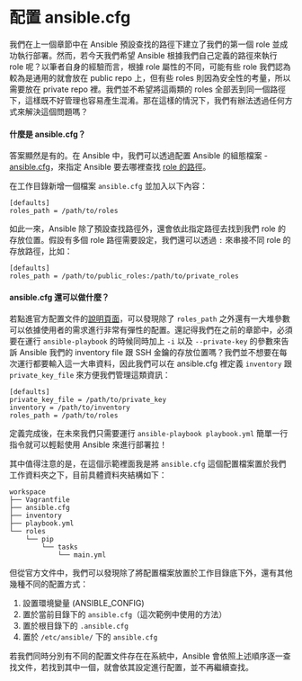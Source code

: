 # 配置 ansible.cfg

我們在上一個章節中在 Ansible 預設查找的路徑下建立了我們的第一個 role 並成功執行部署。然而，若今天我們希望 Ansible 根據我們自己定義的路徑來執行 role 呢？以筆者自身的經驗而言，根據 role 屬性的不同，可能有些 role 我們認為較為是通用的就會放在 public repo 上，但有些 roles 則因為安全性的考量，所以需要放在 private repo 裡。我們並不希望將這兩類的 roles 全部丟到同一個路徑下，這樣既不好管理也容易產生混淆。那在這樣的情況下，我們有辦法透過任何方式來解決這個問題嗎？

#### 什麼是 ansible.cfg？

答案顯然是有的。在 Ansible 中，我們可以透過配置 Ansible 的組態檔案 - [ansible.cfg](http://docs.ansible.com/ansible/intro_configuration.html)，來指定 Ansible 要去哪裡查找 [role 的路徑](http://docs.ansible.com/ansible/intro_configuration.html#roles-path)。

在工作目錄新增一個檔案 `ansible.cfg` 並加入以下內容：

```
[defaults]
roles_path = /path/to/roles
```

如此一來，Ansible 除了預設查找路徑外，還會依此指定路徑去找到我們 role 的存放位置。假設有多個 role 路徑需要設定，我們還可以透過 `:` 來串接不同 role 的存放路徑，比如：

```
[defaults]
roles_path = /path/to/public_roles:/path/to/private_roles
```

#### ansible.cfg 還可以做什麼？

若點進官方配置文件的[說明頁面](http://docs.ansible.com/ansible/intro_configuration.html)，可以發現除了 `roles_path` 之外還有一大堆參數可以依據使用者的需求進行非常有彈性的配置。還記得我們在之前的章節中，必須要在運行 `ansible-playbook` 的時候同時加上 `-i` 以及 `--private-key` 的參數來告訴 Ansible 我們的 inventory file 跟 SSH 金鑰的存放位置嗎？我們並不想要在每次運行都要輸入這一大串資料，因此我們可以在 ansible.cfg 裡定義 `inventory` 跟 `private_key_file` 來方便我們管理這類資訊：

```
[defaults]
private_key_file = /path/to/private_key
inventory = /path/to/inventory
roles_path = /path/to/roles
```

定義完成後，在未來我們只需要運行 `ansible-playbook playbook.yml` 簡單一行指令就可以輕鬆使用 Ansible 來進行部署拉！

其中值得注意的是，在這個示範裡面我是將 `ansible.cfg` 這個配置檔案置於我們工作資料夾之下，目前具體資料夾結構如下：

```
workspace
├── Vagrantfile
├── ansible.cfg
├── inventory
├── playbook.yml
└── roles
    └── pip
        └── tasks
            └── main.yml
```

但從官方文件中，我們可以發現除了將配置檔案放置於工作目錄底下外，還有其他幾種不同的配置方式：

1. 設置環境變量 (ANSIBLE_CONFIG)
2. 置於當前目錄下的 `ansible.cfg`（這次範例中使用的方法）
3. 置於根目錄下的 `.ansible.cfg`
4. 置於 `/etc/ansible/` 下的 `ansible.cfg`

若我們同時分別有不同的配置文件存在在系統中，Ansible 會依照上述順序逐一查找文件，若找到其中一個，就會依其設定進行配置，並不再繼續查找。
